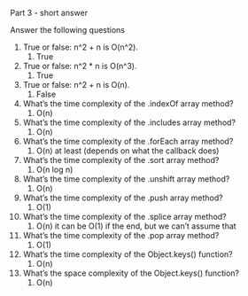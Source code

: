 Part 3 - short answer

Answer the following questions

1)  True or false: n^2 + n is O(n^2). 
    1)  True
2)  True or false: n^2 * n is O(n^3). 
    1)  True
3)  True or false: n^2 + n is O(n). 
    1)  False
4)  What’s the time complexity of the .indexOf array method? 
    1)  O(n)
5)  What’s the time complexity of the .includes array method? 
    1)  O(n)
6)  What’s the time complexity of the .forEach array method? 
    1)  O(n) at least (depends on what the callback does)
7)  What’s the time complexity of the .sort array method? 
    1)  O(n log n)
8)  What’s the time complexity of the .unshift array method? 
    1)  O(n)
9)  What’s the time complexity of the .push array method? 
    1)  O(1)
10) What’s the time complexity of the .splice array method? 
    1)  O(n) it can be O(1) if the end, but we can’t assume that
11) What’s the time complexity of the .pop array method? 
    1)  O(1)
12) What’s the time complexity of the Object.keys() function? 
    1)  O(n)
13) What’s the space complexity of the Object.keys() function? 
    1)  O(n)